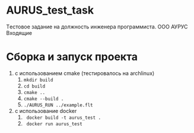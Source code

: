 # AURUS_test_task
Tестовое задание на должность инженера программиста. ООО АУРУС Входящие

# Сборка и запуск проекта
1. с использованием cmake (тестировалось на archlinux)
   1. ```mkdir build```
   2. ```cd build```
   3. ```cmake ..```
   4. ```cmake --build .```
   5. ```./AURUS_RUN ../example.flt```
2. с использование docker
   1. ``` docker build -t aurus_test .```
   2. ``` docker run aurus_test```